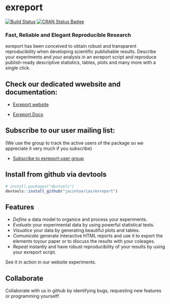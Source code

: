# exreport 

[![Build Status](https://travis-ci.org/jacintoArias/exreport.svg?branch=master)](https://travis-ci.org/jacintoArias/exreport)
[![CRAN Status Badge](http://www.r-pkg.org/badges/version/exreport)](http://cran.r-project.org/web/packages/exreport)
### Fast, Reliable and Elegant Reproducible Research

exreport has been conceived to obtain robust and transparent reproducibility when developing scientific publishable results. Describe your experiments and your analysis in an exreport script and reproduce publish-ready descriptive statistics, tables, plots and many more with a single click.

## Check our dedicated wwebsite and documentation:

* [Exreport website](http://jacintoarias.github.io/exreport/)

* [Exreport Docs](http://jacintoarias.github.io/exreport/docs)

## Subscribe to our user mailing list:

(We use the group to track the active users of the package so we appreciate it very much if you subscribe)

* [Subscribe to exreport-user group](http://groups.google.com/group/exreport-user/boxsubscribe)


## Install from github via devtools

```R
# install.packages("devtools")
devtools::install_github("jacintoarias/exreport")
```

## Features

* *Define* a data model to organice and process your experiments.
* *Evaluate* your experimental data by using powerful statistical tests.
* *Visualice* your data by generating beautiful plots and tables.
* *Comunicate* generate interactive HTML reports and use it to export the elements toyour paper or to discuss the results with your coleages.
* *Repeat* instantly and have robust reproducibility of your results by using your exreport script.

See it in action in our website experiments.


## Collaborate

Collaborate with us in github by identifying bugs, requesting new features or programming yourself!


